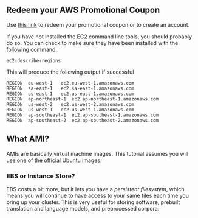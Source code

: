 
## Redeem your AWS Promotional Coupon

Use [this link](https://aws.amazon.com/awscredits/) to redeem your promotional coupon or to create an account.

If you have not installed the EC2 command line tools, you should probably do so. You can check to make sure they have been installed with the following command:

    ec2-describe-regions

This will produce the following output if successful

    REGION	eu-west-1	ec2.eu-west-1.amazonaws.com
    REGION	sa-east-1	ec2.sa-east-1.amazonaws.com
    REGION	us-east-1	ec2.us-east-1.amazonaws.com
    REGION	ap-northeast-1	ec2.ap-northeast-1.amazonaws.com
    REGION	us-west-2	ec2.us-west-2.amazonaws.com
    REGION	us-west-1	ec2.us-west-1.amazonaws.com
    REGION	ap-southeast-1	ec2.ap-southeast-1.amazonaws.com
    REGION	ap-southeast-2	ec2.ap-southeast-2.amazonaws.com

## What AMI?

AMIs are basically virtual machine images. This tutorial assumes you will use one of [the official Ubuntu images](http://cloud-images.ubuntu.com/locator/ec2/).

### EBS or Instance Store?

EBS costs a bit more, but it lets you have a *persistent filesystem*, which means you will continue to have access to your same files each time you bring up your cluster. This is very useful for storing software, prebuilt translation and language models, and preprocessed corpora.

